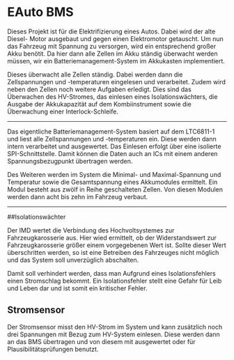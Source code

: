 # EAuto BMS

Dieses Projekt ist für die Elektrifizierung eines Autos. Dabei wird der alte Diesel-
Motor ausgebaut und gegen einen Elektromotor getauscht. Um nun das Fahrzeug mit
Spannung zu versorgen, wird ein entsprechend großer Akku benötit. Da hier dann alle
Zellen im Akku ständig überwacht werden müssen, wir ein Batteriemanagement-System
im Akkukasten implementiert.

Dieses überwacht alle Zellen ständig. Dabei werden dann die Zellspannungen und 
-temperaturen eingelesen und verarbeitet. Zudem wird neben den Zellen noch weitere
Aufgaben erledigt. Dies sind das Überwachen des HV-Stromes, das einlesen eines
Isolationswächters, die Ausgabe der Akkukapazität auf dem Kombiinstrument sowie
die Überwachung einer Interlock-Schleife.

---

Das eigentliche Batteriemanagement-System basiert auf dem LTC6811-1 und liest alle
Zellspannungen und -temperaturen ein. Diese werden dann intern verarbeitet und
ausgewertet. Das Einlesen erfolgt über eine isolierte SPI-Schnittstelle. Damit
können die Daten auch an ICs mit einem anderen Spannungsbezugpunkt übertragen werden.

Des Weiteren werden im System die Minimal- und Maximal-Spannung und Temperatur
sowie die Gesamtspannung eines Akkumodules ermittelt. Ein Modul besteht aus zwölf
in Reihe geschalteten Zellen. Von diesen Modulen werden dann acht bis zehn im
Fahrzeug verbaut.

---

##Isolationswächter

Der IMD wertet die Verbindung des Hochvoltsystemes zur Fahrzeugkarosserie aus.
Hier wied ermittelt, ob der Widerstandswert zur Fahrzeugkarosserie größer einem
vorgegebenen Wert ist. Sollte dieser Wert überschritten werden, so ist eine
Betreiben des Fahrzeuges nicht möglich und das System soll unverzüglich abschalten.

Damit soll verhindert werden, dass man Aufgrund eines Isolationsfehlers einen
Stromschlag bekommt. Ein Isolationsfehler stellt eine Gefahr für Leib und Leben dar
und ist somit ein kritischer Fehler.

## Stromsensor

Der Stromsensor misst den HV-Strom im System und kann zusätzlich noch drei
Spannungen mit Bezug zum HV-System einlesen. Diese werden dann an das BMS
übertragen und von diesem mit ausgewertet oder für Plausibilitätsprüfungen benutzt.